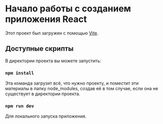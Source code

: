 # Начало работы с созданием приложения React

Этот проект был загружен с помощью [Vite](https://github.com/vitejs/vite).

## Доступные скрипты

В директории проекта вы можете запустить:

### `npm install`

Эта команда загрузит всё, что нужно проекту, и поместит эти материалы в папку node_modules, создав её в том случае, если она не существует в директории проекта.

### `npm run dev`

Для локального запуска приложения.